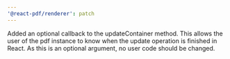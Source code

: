 ```yaml
---
'@react-pdf/renderer': patch
---
```


Added an optional callback to the updateContainer method. This allows the user of the pdf instance to know when the update operation is finished in React. As this is an optional argument, no user code should be changed.
